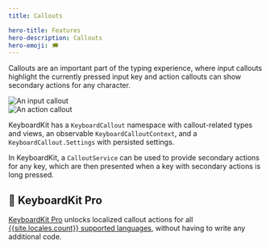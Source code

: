 ```yaml
---
title: Callouts

hero-title: Features
hero-description: Callouts
hero-emoji: 🗯
---
```


Callouts are an important part of the typing experience, where input callouts highlight the currently pressed input key and action callouts can show secondary actions for any character.

<div class="grid col2">
    <div><img alt="An input callout" class="plain sticker" src="{{page.assets}}inputcallout.jpg" /></div>
    <div><img alt="An action callout" class="plain sticker" src="{{page.assets}}actioncallout.jpg" /></div>
</div>

KeyboardKit has a ``KeyboardCallout`` namespace with callout-related types and views, an observable ``KeyboardCalloutContext``, and a `KeyboardCallout.Settings`  with persisted settings.

In KeyboardKit, a ``CalloutService`` can be used to provide secondary actions for any key, which are then presented when a key with secondary actions is long pressed.


## 👑 KeyboardKit Pro

[KeyboardKit Pro][Pro] unlocks localized callout actions for all [{{site.locales.count}} supported languages](/locales), without having to write any additional code.


[Pro]: /pro
